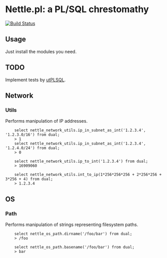 # Nettle.pl: a PL/SQL chrestomathy

[![Build Status](https://travis-ci.com/reale/nettle.pl.svg?branch=master)](https://travis-ci.com/reale/nettle.pl)

## Usage

Just install the modules you need.


## TODO

Implement tests by [utPLSQL](https://github.com/utPLSQL/utPLSQL/).


## Network

### Utils

Performs manipulation of IP addresses.

        select nettle_network_utils.ip_in_subnet_as_int('1.2.3.4', '1.2.3.0/16') from dual;
        > 1
        select nettle_network_utils.ip_in_subnet_as_int('1.2.3.4', '1.2.4.0/24') from dual;
        > 0

        select nettle_network_utils.ip_to_int('1.2.3.4') from dual;
        > 16909060

        select nettle_network_utils.int_to_ip(1*256*256*256 + 2*256*256 + 3*256 + 4) from dual;
        > 1.2.3.4


## OS

### Path

Performs manipulation of strings representing filesystem paths.

        select nettle_os_path.dirname('/foo/bar') from dual;
        > /foo

        select nettle_os_path.basename('/foo/bar') from dual;
        > bar

